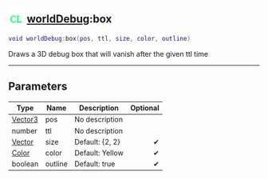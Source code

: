 ## <img src="../../.gitbook/assets/client.png" width="32" height="32" /> [worldDebug](../worlddebug/README.md):box

```lua
void worldDebug:box(pos, ttl, size, color, outline)
```

Draws a 3D debug box that will vanish after the given ttl time<br>

-----------------
## Parameters

| Type   | Name | Description | Optional |
| ------ | ---- | ----------- | -------: |
| [Vector3](../vector3/README.md) | pos | No description |  |
| number | ttl | No description |  |
| [Vector](../vector/README.md) | size | Default: {2, 2} | ✔ |
| [Color](../color/README.md) | color | Default: Yellow | ✔ |
| boolean | outline | Default: true | ✔ |

